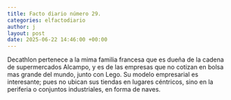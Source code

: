 ```yaml
---
title: Facto diario número 29.
categories: elfactodiario
author: j
layout: post
date: 2025-06-22 14:46:00 +00:00
---
```

Decathlon pertenece a la mima familia francesa que es dueña de la cadena de supermercados Alcampo, y es de las empresas que no cotizan en bolsa mas grande del mundo, junto con Lego. Su modelo empresarial es interesante; pues no ubican sus tiendas en lugares céntricos, sino en la periferia o conjuntos industriales, en forma de naves.
